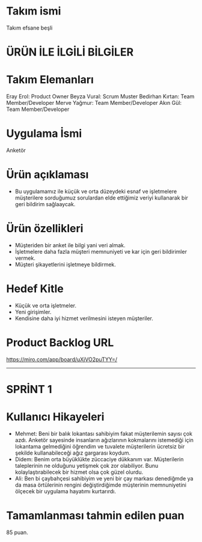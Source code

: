 # Takım ismi
Takım efsane beşli

# ÜRÜN İLE İLGİLİ BİLGİLER

# Takım Elemanları
Eray Erol: Product Owner
Beyza Vural: Scrum Muster
Bedirhan Kırtan: Team Member/Developer
Merve Yağmur: Team Member/Developer
Akın Gül: Team Member/Developer

# Uygulama İsmi
Anketör

# Ürün açıklaması
* Bu uygulamamız ile küçük ve orta düzeydeki esnaf ve işletmelere müşterilere sorduğumuz sorulardan elde ettiğimiz veriyi kullanarak bir geri bildirim sağlaaycak.

# Ürün özellikleri
* Müşteriden bir anket ile bilgi yani veri almak.
* İşletmelere daha fazla müşteri memnuniyeti ve kar için geri bildirimler vermek.
* Müşteri şikayetlerini işletmeye bildirmek.

#  Hedef Kitle
* Küçük ve orta işletmeler.
* Yeni girişimler.
* Kendisine daha iyi hizmet verilmesini isteyen müşteriler.

# Product Backlog URL
https://miro.com/app/board/uXjVO2puTYY=/

--------------------------------------------------------------------------------------------------------------------------------------------------------------
# SPRİNT 1

# Kullanıcı Hikayeleri
* Mehmet: Beni bir balık lokantası sahibiyim fakat müşterilemin sayısı çok azdı. Anketör sayesinde insanların ağızlarının kokmalarını istemediği için lokantama gelmediğini öğrendim ve tuvalete müşterilerin ücretsiz bir şekilde kullanabileceği ağız gargarası koydum.
* Didem: Benim orta büyüklükte züccaciye dükkanım var. Müşterilerin taleplerinin ne olduğunu yetişmek çok zor olabiliyor. Bunu kolaylaştırabilecek bir hizmet olsa çok güzel olurdu.
* Ali: Ben bi çaybahçesi sahibiyim ve yeni bir çay markası denediğmde ya da masa örtülerinin rengini değiştirdiğimde müşterinin memnuniyetini ölçecek bir uygulama hayatımı kurtarırdı.

# Tamamlanması tahmin edilen puan
85 puan.
